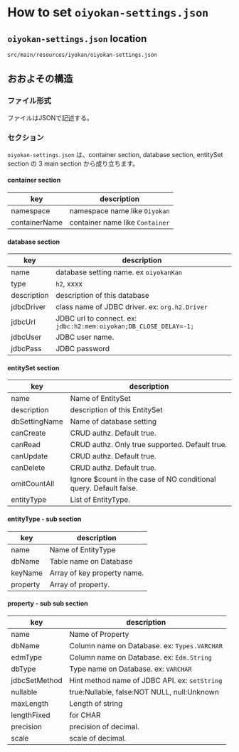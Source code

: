 # How to set `oiyokan-settings.json`

## `oiyokan-settings.json` location

```sh
src/main/resources/iyokan/oiyokan-settings.json
```

## おおよその構造

### ファイル形式

ファイルはJSONで記述する。

### セクション

`oiyokan-settings.json` は、container section, database section, entitySet section の 3 main section から成り立ちます。


#### container section

| key            | description                      |
| -------------- | -------------------------------- |
| namespace      | namespace name like `Oiyokan`    |
| containerName  | container name like `Container`  |


#### database section

| key            | description                                                       |
| -------------- | ----------------------------------------------------------------- |
| name           | database setting name. ex `oiyokanKan`                            |
| type           | `h2`, xxxx                                                        |
| description    | description of this database                                      |
| jdbcDriver     | class name of JDBC driver. ex: `org.h2.Driver`                    |
| jdbcUrl        | JDBC url to connect. ex: `jdbc:h2:mem:oiyokan;DB_CLOSE_DELAY=-1;` |
| jdbcUser       | JDBC user name.                                                   |
| jdbcPass       | JDBC password                                                     |

#### entitySet section

| key            | description                                                       |
| -------------- | ----------------------------------------------------------------- |
| name           | Name of EntitySet                                                 |
| description    | description of this EntitySet                                     |
| dbSettingName  | Name of database setting                                          |
| canCreate      | CRUD authz. Default true.                                         |
| canRead        | CRUD authz. Only true supported. Default true.                    |
| canUpdate      | CRUD authz. Default true.                                         |
| canDelete      | CRUD authz. Default true.                                         |
| omitCountAll   | Ignore $count in the case of NO conditional query. Default false. |
| entityType     | List of EntityType.                                               |

#### entityType - sub section

| key            | description                                                       |
| -------------- | ----------------------------------------------------------------- |
| name           | Name of EntityType                                                |
| dbName         | Table name on Database                                            |
| keyName        | Array of key property name.                                       |
| property       | Array of property.                                                |

#### property - sub sub section

| key            | description                                                       |
| -------------- | ----------------------------------------------------------------- |
| name           | Name of Property                                                  |
| dbName         | Column name on Database. ex: `Types.VARCHAR`                      |
| edmType        | Column name on Database. ex: `Edm.String`                         |
| dbType         | Type name on Database. ex: `VARCHAR`                              |
| jdbcSetMethod  | Hint method name of JDBC API. ex: `setString`                     |
| nullable       | true:Nullable, false:NOT NULL, null:Unknown                       |
| maxLength      | Length of string                                                  |
| lengthFixed    | for CHAR                                                          |
| precision      | precision of decimal.                                             |
| scale          | scale of decimal.                                                 |

